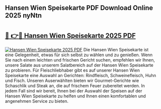 ## Hansen Wien Speisekarte PDF Download Online 2025 nyNtn

# <h2><a href="http://gc9mdm.nevu.top/?p=Hansen+Wien+Speisekarte">🔗 👉🔴 Hansen Wien Speisekarte 2025 PDF</a></h2>

[![Hansen Wien Speisekarte 2025 PDF](https://i.imgur.com/dBaPXMq.png)](http://gc9mdm.nevu.top/?p=Hansen+Wien+Speisekarte)
Die Hansen Wien Speisekarte ist eine Gelegenheit, etwas für sich selbst zu wählen und zu genießen. Wenn Sie nach einem leichten und frischen Gericht suchen, empfehlen wir Ihnen, unsere Salate aus unserem Salatbereich auf der Hansen Wien Speisekarte zu probieren. Für Fleischliebhaber gibt es auf unserer Hansen Wien Speisekarte eine Auswahl an Gerichten: Rindfleisch, Schweinefleisch, Huhn und Fisch. Unseren Auserwählten bieten wir Gourmet-Gerichte wie Schaschlik und Steak an, die auf frischem Feuer zubereitet werden. In jedem Fall sind wir bereit, Ihnen bei der Auswahl der Speisen auf der Hansen Wien Speisekarte zu helfen und Ihnen einen komfortablen und angenehmen Service zu bieten.
